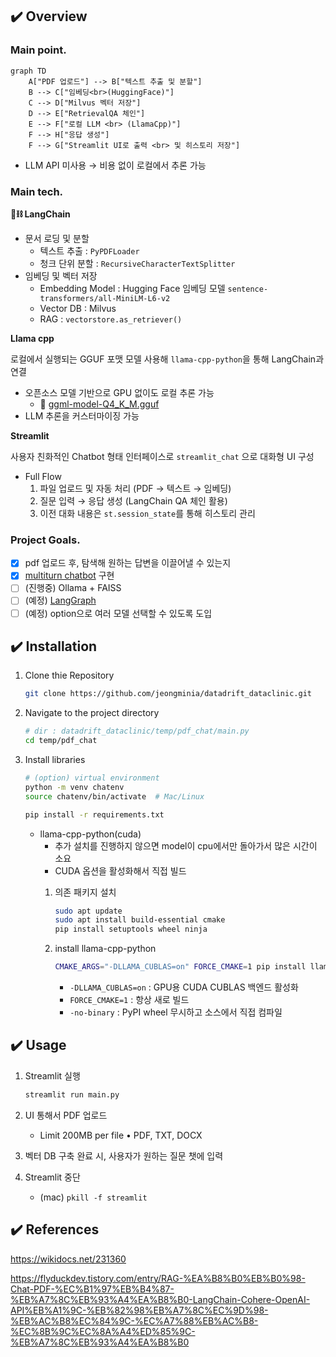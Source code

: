 ## ✔️ **Overview**

### Main point.

```mermaid
graph TD
    A["PDF 업로드"] --> B["텍스트 추출 및 분할"]
    B --> C["임베딩<br>(HuggingFace)"]
    C --> D["Milvus 벡터 저장"]
    D --> E["RetrievalQA 체인"]
    E --> F["로컬 LLM <br> (LlamaCpp)"]
    F --> H["응답 생성"]
    F --> G["Streamlit UI로 출력 <br> 및 히스토리 저장"]

```

* LLM API 미사용 → 비용 없이 로컬에서 추론 가능

### Main tech.

**🦜⛓️ LangChain**

- 문서 로딩 및 분할
    - 텍스트 추출 : `PyPDFLoader`
    - 청크 단위 분할 : `RecursiveCharacterTextSplitter`
- 임베딩 및 벡터 저장
    - Embedding Model : Hugging Face 임베딩 모델 `sentence-transformers/all-MiniLM-L6-v2`
    - Vector DB : Milvus
    - RAG : `vectorstore.as_retriever()`

**Llama cpp**

로컬에서 실행되는 GGUF 포맷 모델 사용해 `llama-cpp-python`을 통해 LangChain과 연결

- 오픈소스 모델 기반으로 GPU 없이도 로컬 추론 가능
    - 🚀 [ggml-model-Q4_K_M.gguf](https://huggingface.co/heegyu/EEVE-Korean-Instruct-10.8B-v1.0-GGUF/blob/main/ggml-model-Q4_K_M.gguf)
- LLM 추론을 커스터마이징 가능

**Streamlit**

사용자 친화적인 Chatbot 형태 인터페이스로 `streamlit_chat` 으로 대화형 UI 구성

- Full Flow
    1. 파일 업로드 및 자동 처리 (PDF → 텍스트 → 임베딩)
    2. 질문 입력 → 응답 생성 (LangChain QA 체인 활용)
    3. 이전 대화 내용은 `st.session_state`를 통해 히스토리 관리

### **Project Goals.**

- [x]  pdf 업로드 후, 탐색해 원하는 답변을 이끌어낼 수 있는지
- [x]  [multiturn chatbot](https://flyduckdev.tistory.com/entry/Rag-OpenAI-RAG-%EA%B8%B0%EB%B0%98-%EC%98%A4%EB%A7%8C%EA%B3%BC-%ED%8E%B8%EA%B2%AC-%EC%B1%97%EB%B4%87-%EA%B5%AC%EC%B6%95%ED%95%98%EA%B8%B0-LangChain-OpenAI-Streamlit) 구현
- [ ]  (진행중) Ollama + FAISS
- [ ]  (예정) [LangGraph](https://data-newbie.tistory.com/997)
- [ ]  (예정) option으로 여러 모델 선택할 수 있도록 도입

## ✔️ Installation


1. Clone thie Repository
    
    ```bash
    git clone https://github.com/jeongminia/datadrift_dataclinic.git
    ```
    
2. Navigate to the project directory
    
    ```bash
    # dir : datadrift_dataclinic/temp/pdf_chat/main.py
    cd temp/pdf_chat
    ```
    
3. Install libraries
    
    ```bash
    # (option) virtual environment
    python -m venv chatenv
    source chatenv/bin/activate  # Mac/Linux
    ```
    
    ```bash
    pip install -r requirements.txt
    ```
    
    - llama-cpp-python(cuda)
        - 추가 설치를 진행하지 않으면 model이 cpu에서만 돌아가서 많은 시간이 소요
        - CUDA 옵션을 활성화해서 직접 빌드
        1. 의존 패키지 설치
            
            ```bash
            sudo apt update
            sudo apt install build-essential cmake
            pip install setuptools wheel ninja
            ```
            
        2. install llama-cpp-python 
            
            ```bash
            CMAKE_ARGS="-DLLAMA_CUBLAS=on" FORCE_CMAKE=1 pip install llama-cpp-python --no-binary llama-cpp-python
            ```
            
            - `-DLLAMA_CUBLAS=on` : GPU용 CUDA CUBLAS 백엔드 활성화
            - `FORCE_CMAKE=1` : 항상 새로 빌드
            - `-no-binary` : PyPI wheel 무시하고 소스에서 직접 컴파일

## ✔️ **Usage**


1. Streamlit 실행
    
    ```bash
    streamlit run main.py
    ```
    
2. UI 통해서 PDF 업로드
    - Limit 200MB per file • PDF, TXT, DOCX
3. 벡터 DB 구축 완료 시, 사용자가 원하는 질문 챗에 입력
4. Streamlit 중단
    - (mac) `pkill -f streamlit`

## ✔️ References

https://wikidocs.net/231360

https://flyduckdev.tistory.com/entry/RAG-%EA%B8%B0%EB%B0%98-Chat-PDF-%EC%B1%97%EB%B4%87-%EB%A7%8C%EB%93%A4%EA%B8%B0-LangChain-Cohere-OpenAI-API%EB%A1%9C-%EB%82%98%EB%A7%8C%EC%9D%98-%EB%AC%B8%EC%84%9C-%EC%A7%88%EB%AC%B8-%EC%8B%9C%EC%8A%A4%ED%85%9C-%EB%A7%8C%EB%93%A4%EA%B8%B0